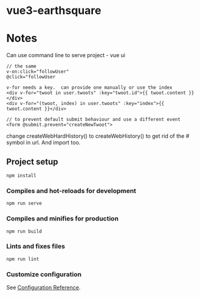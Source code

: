 # vue3-earthsquare

# Notes

Can use command line to serve project - vue ui

    // the same
    v-on:click="followUser"
    @click="followUser

    v-for needs a key.  can provide one manually or use the index
    <div v-for="twoot in user.twoots" :key="twoot.id">{{ twoot.content }}</div>
    <div v-for="(twoot, index) in user.twoots" :key="index">{{ twoot.content }}</div>

    // to prevent default submit behaviour and use a different event
    <form @submit.prevent="createNewTwoot">

change createWebHardHistory() to createWebHistory() to get rid of the # symbol in url.  And import too.

## Project setup
```
npm install
```

### Compiles and hot-reloads for development
```
npm run serve
```

### Compiles and minifies for production
```
npm run build
```

### Lints and fixes files
```
npm run lint
```

### Customize configuration
See [Configuration Reference](https://cli.vuejs.org/config/).
